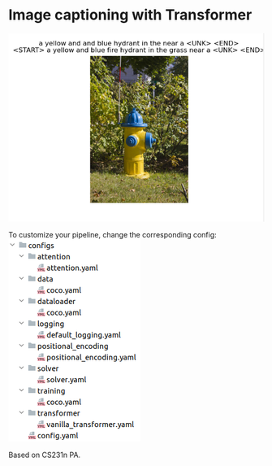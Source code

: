 # Image captioning with Transformer


![sample](https://raw.githubusercontent.com/bsuleymanov/image-captioning/main/images/result.png?token=AR6OWDPNOMTQWWTDBJB4233BCKBVU "sample")

To customize your pipeline, change the corresponding config:
![configs](https://raw.githubusercontent.com/bsuleymanov/image-captioning/main/images/config.png?token=AR6OWDKWYKPQV7XXWU4VZG3BCKCKU "configs")



Based on CS231n PA.
